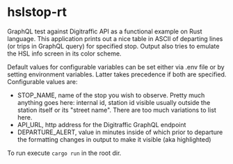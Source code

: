 # hslstop-rt
GraphQL test against Digitraffic API as a functional example on Rust language. This application prints out a nice table in ASCII of departing lines (or trips in GraphQL query) for specified stop. Output also tries to emulate the HSL info screen in its color scheme.

Default values for configurable variables can be set either via .env file or by setting environment variables. Latter takes precedence if both are specified. Configurable values are:

* STOP_NAME, name of the stop you wish to observe. Pretty much anything goes here: internal id, station id visible usually outside the station itself or its "street name". There are too much variations to list here.
* API_URL, http address for the Digitraffic GraphQL endpoint
* DEPARTURE_ALERT, value in minutes inside of which prior to departure the formatting changes in output to make it visible (aka highlighted)

To run execute ```cargo run``` in the root dir.